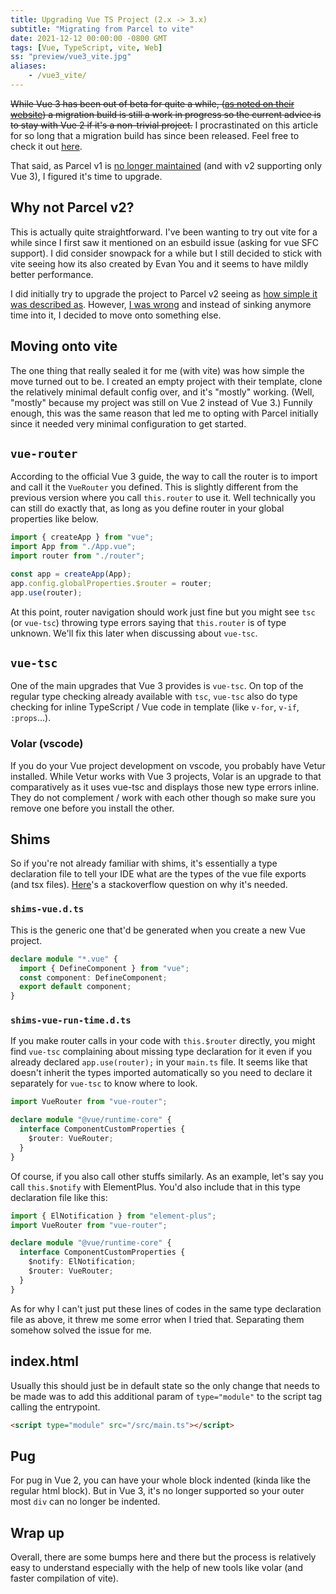 ```yaml
---
title: Upgrading Vue TS Project (2.x -> 3.x)
subtitle: "Migrating from Parcel to vite"
date: 2021-12-12 00:00:00 -0800 GMT
tags: [Vue, TypeScript, vite, Web]
ss: "preview/vue3_vite.jpg"
aliases:
    - /vue3_vite/
---
```


~~While Vue 3 has been out of beta for quite a while, ([as noted on their website](https://v3.vuejs.org/guide/migration/introduction.html#breaking-changes)) a migration build is still a work in progress so the current advice is to stay with Vue 2 if it's a non-trivial project.~~ I procrastinated on this article for so long that a migration build has since been released. Feel free to check it out [here](https://v3.vuejs.org/guide/migration/migration-build.html). 

That said, as Parcel v1 is [no longer maintained](https://www.npmjs.com/package/parcel-bundler/v/1.9.4) (and with v2 supporting only Vue 3), I figured it's time to upgrade. 

## Why not Parcel v2? 

This is actually quite straightforward. I've been wanting to try out vite for a while since I first saw it mentioned on an esbuild issue (asking for vue SFC support). I did consider snowpack for a while but I still decided to stick with vite seeing how its also created by Evan You and it seems to have mildly better performance. 

I did initially try to upgrade the project to Parcel v2 seeing as [how simple it was described as](https://v2.parceljs.org/getting-started/migration). However, [I was wrong](https://github.com/parcel-bundler/parcel/issues/4022) and instead of sinking anymore time into it, I decided to move onto something else. 

## Moving onto vite

The one thing that really sealed it for me (with vite) was how simple the move turned out to be. I created an empty project with their template, clone the relatively minimal default config over, and it's "mostly" working. (Well, "mostly" because my project was still on Vue 2 instead of Vue 3.) Funnily enough, this was the same reason that led me to opting with Parcel initially since it needed very minimal configuration to get started. 

## `vue-router`

According to the official Vue 3 guide, the way to call the router is to import and call it the `VueRouter` you defined. This is slightly different from the previous version where you call `this.router` to use it. Well technically you can still do exactly that, as long as you define router in your global properties like below. 

```ts
import { createApp } from "vue";
import App from "./App.vue";
import router from "./router";

const app = createApp(App); 
app.config.globalProperties.$router = router;
app.use(router);
```

At this point, router navigation should work just fine but you might see `tsc` (or `vue-tsc`) throwing type errors saying that `this.router` is of type unknown. We'll fix this later when discussing about `vue-tsc`. 

## `vue-tsc`

One of the main upgrades that Vue 3 provides is `vue-tsc`. On top of the regular type checking already available with `tsc`, `vue-tsc` also do type checking for inline TypeScript / Vue code in template (like `v-for`, `v-if`, `:props`...). 

### Volar (vscode)

If you do your Vue project development on vscode, you probably have Vetur installed. While Vetur works with Vue 3 projects, Volar is an upgrade to that comparatively as it uses vue-tsc and displays those new type errors inline. They do not complement / work with each other though so make sure you remove one before you install the other. 

## Shims

So if you're not already familiar with shims, it's essentially a type declaration file to tell your IDE what are the types of the vue file exports (and tsx files). [Here](https://stackoverflow.com/questions/54622621/)'s a stackoverflow question on why it's needed. 

### `shims-vue.d.ts`

This is the generic one that'd be generated when you create a new Vue project.

```ts
declare module "*.vue" {
  import { DefineComponent } from "vue";
  const component: DefineComponent;
  export default component;
}
```

### `shims-vue-run-time.d.ts`

If you make router calls in your code with `this.$router` directly, you might find `vue-tsc` complaining about missing type declaration for it even if you already declared `app.use(router);` in your `main.ts` file. It seems like that doesn't inherit the types imported automatically so you need to declare it separately for `vue-tsc` to know where to look. 


```ts
import VueRouter from "vue-router";

declare module "@vue/runtime-core" {
  interface ComponentCustomProperties {
    $router: VueRouter;
  }
}
```

Of course, if you also call other stuffs similarly. As an example, let's say you call `this.$notify` with ElementPlus. You'd also include that in this type declaration file like this:

```ts
import { ElNotification } from "element-plus";
import VueRouter from "vue-router";

declare module "@vue/runtime-core" {
  interface ComponentCustomProperties {
    $notify: ElNotification;
    $router: VueRouter;
  }
}
```

As for why I can't just put these lines of codes in the same type declaration file as above, it threw me some error when I tried that. Separating them somehow solved the issue for me. 

## index.html

Usually this should just be in default state so the only change that needs to be made was to add this additional param of `type="module"` to the script tag calling the entrypoint. 

```html
<script type="module" src="/src/main.ts"></script>
```

## Pug

For pug in Vue 2, you can have your whole block indented (kinda like the regular html block). But in Vue 3, it's no longer supported so your outer most `div` can no longer be indented.

## Wrap up

Overall, there are some bumps here and there but the process is relatively easy to understand especially with the help of new tools like volar (and faster compilation of vite).